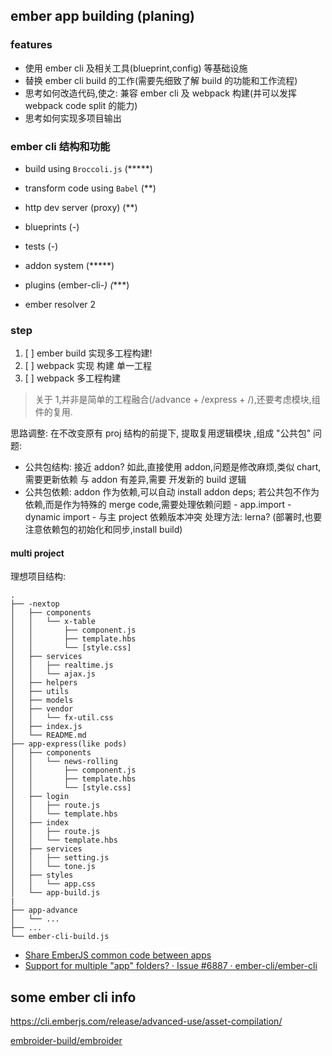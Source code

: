 ## ember app building (planing)

### features

- 使用 ember cli 及相关工具(blueprint,config) 等基础设施
- 替换 ember cli build 的工作(需要先细致了解 build 的功能和工作流程)
- 思考如何改造代码,使之: 兼容 ember cli 及 webpack 构建(并可以发挥 webpack code split 的能力)
- 思考如何实现多项目输出


### ember cli 结构和功能

- build using `Broccoli.js` (*****)
- transform code using `Babel` (**)
- http dev server (proxy) (**)
- blueprints  (-)
- tests (-)
- addon system (*****)
- plugins (ember-cli-*) (****)

- ember resolver 2


### step

1. [ ] ember build 实现多工程构建!
2. [ ] webpack 实现 构建 单一工程
3. [ ] webpack 多工程构建


> 关于 1,并非是简单的工程融合(/advance + /express + /),还要考虑模块,组件的复用.

思路调整: 在不改变原有 proj 结构的前提下, 提取复用逻辑模块 ,组成 "公共包"
问题:
  - 公共包结构: 接近 addon? 如此,直接使用 addon,问题是修改麻烦,类似 chart,需要更新依赖
              与 addon 有差异,需要 开发新的 build 逻辑
  - 公共包依赖: addon 作为依赖,可以自动 install addon deps;
              若公共包不作为依赖,而是作为特殊的 merge code,需要处理依赖问题
                - app.import
                - dynamic import
                - 与主 project 依赖版本冲突
              处理方法: lerna? (部署时,也要注意依赖包的初始化和同步,install build)


#### multi project


理想项目结构:

```
.
├── -nextop
│   ├── components
│   │   └── x-table
│   │       ├── component.js
│   │       ├── template.hbs
│   │       └── [style.css]
│   ├── services
│   │   ├── realtime.js
│   │   └── ajax.js
│   ├── helpers
│   ├── utils
│   ├── models
│   ├── vendor
│   │   └── fx-util.css
│   ├── index.js
│   └── README.md
├── app-express(like pods)
│   ├── components
│   │   └── news-rolling
│   │       ├── component.js
│   │       ├── template.hbs
│   │       └── [style.css]
│   ├── login
│   │   ├── route.js
│   │   └── template.hbs
│   ├── index
│   │   ├── route.js
│   │   └── template.hbs
│   ├── services
│   │   ├── setting.js
│   │   └── tone.js
│   ├── styles
│   │   └── app.css
│   └── app-build.js
|
├── app-advance
│   └── ...
├── ...
└── ember-cli-build.js

```



- [Share EmberJS common code between apps](https://dev.to/michalbryxi/share-emberjs-common-code-between-apps-1a7k)
- [Support for multiple &quot;app&quot; folders? · Issue #6887 · ember-cli/ember-cli](https://github.com/ember-cli/ember-cli/issues/6887)

## some ember cli info

https://cli.emberjs.com/release/advanced-use/asset-compilation/

[embroider-build/embroider](https://github.com/embroider-build/embroider)